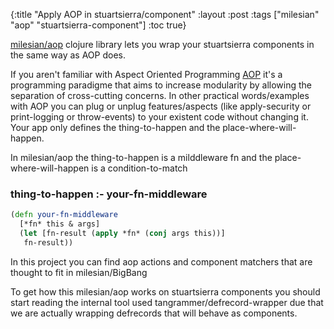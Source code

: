 {:title "Apply AOP in stuartsierra/component"
 :layout :post
 :tags  ["milesian" "aop" "stuartsierra-component"]
 :toc true}


[milesian/aop](https://github.com/milesian/aop) clojure library lets you wrap your stuartsierra components in the same way as AOP does.

If you aren't familiar with Aspect Oriented Programming [AOP](http://en.wikipedia.org/wiki/Aspect-oriented_programming) it's a programming paradigme that aims to increase modularity by allowing the separation of cross-cutting concerns. In other practical words/examples with AOP you can plug or unplug features/aspects (like apply-security or print-logging or throw-events) to your existent code without changing it. Your app only defines the thing-to-happen and the place-where-will-happen.

In milesian/aop the thing-to-happen is a milddleware fn and the place-where-will-happen is a condition-to-match

### thing-to-happen :- your-fn-middleware
```clojure
(defn your-fn-middleware
  [*fn* this & args]
  (let [fn-result (apply *fn* (conj args this))]
   fn-result))

```

In this project you can find aop actions and component matchers that are thought to fit in milesian/BigBang


To get how this milesian/aop works on stuartsierra components you should start reading the internal tool used tangrammer/defrecord-wrapper due that we are actually wrapping defrecords that will behave as components. 

